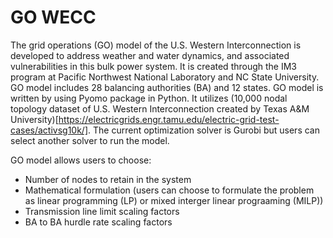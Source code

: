 # GO WECC
The grid operations (GO) model of the U.S. Western Interconnection is developed to address weather and water dynamics, and associated vulnerabilities in this bulk power system. It is created through the IM3 program at Pacific Northwest National Laboratory and NC State University. GO model includes 28 balancing authorities (BA) and 12 states.
GO model is written by using Pyomo package in Python. It utilizes (10,000 nodal topology dataset of U.S. Western Interconnection created by Texas A&M University)[https://electricgrids.engr.tamu.edu/electric-grid-test-cases/activsg10k/]. The current optimization solver is Gurobi but users can select another solver to run the model.

GO model allows users to choose:
* Number of nodes to retain in the system
* Mathematical formulation (users can choose to formulate the problem as linear programming (LP) or mixed interger linear prograaming (MILP))
* Transmission line limit scaling factors
* BA to BA hurdle rate scaling factors





